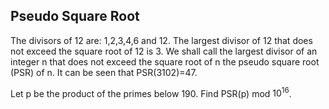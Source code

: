 ## Pseudo Square Root

The divisors of $12$ are: $1$,$2$,$3$,$4$,$6$ and $12$.
The largest divisor of $12$ that does not exceed the square root of $12$ is $3$.
We shall call the largest divisor of an integer n that does not exceed the square root of n the pseudo square root (PSR) of n.
It can be seen that PSR($3102$)=$47$.

Let p be the product of the primes below $190$.
Find PSR(p) mod $10^{16}$.
